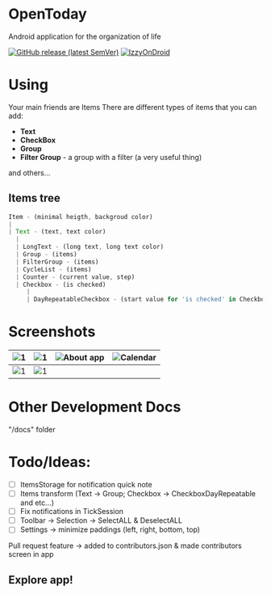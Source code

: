 # OpenToday
Android application for the organization of life

[![GitHub release (latest SemVer)](https://img.shields.io/github/v/release/fazziclay/opentoday?style=plastic)](https://github.com/FazziCLAY/OpenToday/releases)
[![IzzyOnDroid](https://img.shields.io/endpoint?style=plastic&url=https://apt.izzysoft.de/fdroid/api/v1/shield/ru.fazziclay.opentoday)](https://apt.izzysoft.de/fdroid/index/apk/ru.fazziclay.opentoday)

# Using
Your main friends are Items
There are different types of items that you can add:
* **Text**
* **CheckBox**
* **Group**
* **Filter Group** - a group with a filter (a very useful thing)

and others...


## Items tree
```js
Item - (minimal heigth, backgroud color)
|
| Text - (text, text color)
  |
  | LongText - (long text, long text color)
  | Group - (items)
  | FilterGroup - (items)
  | CycleList - (items)
  | Counter - (current value, step)
  | Checkbox - (is checked)
     |
     | DayRepeatableCheckbox - (start value for 'is checked' in Checkbox, latest regenerate date)
   ```

# Screenshots
|![1](https://user-images.githubusercontent.com/68351787/199270739-5e7491ed-f345-4347-ac8a-a6160090414e.jpg) | ![1](https://user-images.githubusercontent.com/68351787/199270753-53d74768-63e6-4564-a889-e2025ed78d19.jpg) | ![About app](https://user-images.githubusercontent.com/68351787/199270769-080177ea-5368-485a-aa23-3a75e87a0695.jpg) | ![Calendar](https://user-images.githubusercontent.com/68351787/199270761-d21b86d9-9059-4578-ae0a-f3aacb73e1c9.jpg)
|:---:|:---:|:----:|:---:|
|![1](https://user-images.githubusercontent.com/68351787/199270781-a832ca3e-0da1-4480-b1ff-9134c9c41751.jpg) | ![1](https://user-images.githubusercontent.com/68351787/199270788-c29d92ab-b585-440b-90b1-2e2c9bb001b5.jpg)


# Other Development Docs
"/docs" folder

# Todo/Ideas:
* [ ] ItemsStorage for notification quick note
* [ ] Items transform (Text -> Group; Checkbox -> CheckboxDayRepeatable and etc...)
* [ ] Fix notifications in TickSession
* [ ] Toolbar -> Selection -> SelectALL & DeselectALL
* [ ] Settings -> minimize paddings (left, right, bottom, top)

Pull request feature -> added to contributors.json & made contributors screen in app


## Explore app!
